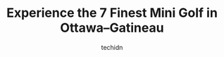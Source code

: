 ---
layout: ampstory
image: https://i0.wp.com/www.auto.or.id/wp-content/uploads/2023/06/19thtee-driving-range-mini-putt-0-ottawa-gatineau-1686323040.jpeg?resize=640,853
author: techidn
featured: false
description: Ottawa–Gatineau, Ontario / Quebec, Canada is a haven for Mini Golf enthusiasts, boasting an impressive array of 7 top-notch establishments. Whether youre a seasoned connoisseur or simply 
title: Experience the 7 Finest Mini Golf in Ottawa–Gatineau
cover:
   title: Experience the 7 Finest Mini Golf in Ottawa–Gatineau
   subtitle: AUTO.OR.ID
   background: https://www.auto.or.id/wp-content/uploads/2023/06/19thtee-driving-range-mini-putt-0-ottawa-gatineau-1686323040.jpeg

pages: 
 - layout: thirds
   top: <h1>#1 Mini Golf Gardens</h1>
   bottom: "<p>Beautiful well maintained Mini golf course ! Its $16.5 + tax per adult and Id say its fully worth it. We were there for good 2 hours and 36 different layouts for you t</p>"
   background: https://www.auto.or.id/wp-content/uploads/2023/06/19thtee-driving-range-mini-putt-1-ottawa-gatineau-1686323041.jpeg
   backgroundblur: true
 - layout: thirds
   top: <h1>#2 Amigo Karting</h1>
   bottom: "<p>1870 Boulevard Maloney E, Gatineau, QC J8R 3Z4, Canada</p>"
   background: https://www.auto.or.id/wp-content/uploads/2023/06/19thtee-driving-range-mini-putt-2-ottawa-gatineau-1686323042.jpeg
   cta:
      link: https://www.auto.or.id/experience-the-7-finest-mini-golf-in-ottawa-gatineau/
      text: Experience the 7 Finest Mini Golf in Ottawa–Gatineau
 - layout: thirds
   top: <h1>#3 Village Dunn-Ds | Minigolf Chelsea - Bistro & Crèmerie</h1>
   bottom: "<p>11 Chem. Notch, Chelsea, QC J9B 1G5, Canada</p>"
   background: https://images.unsplash.com/photo-1559384403-c23988dd4219?ixlib=rb-4.0.3&ixid=MnwxMjA3fDB8MHxwaG90by1wYWdlfHx8fGVufDB8fHx8&auto=format&fit=crop&w=640&h=853&q=80
   cta:
      link: https://www.auto.or.id/experience-the-7-finest-mini-golf-in-ottawa-gatineau/
      text: Experience the 7 Finest Mini Golf in Ottawa–Gatineau
 - layout: thirds
   top: <h1>#4 Mer Bleue Miniputt</h1>
   bottom: "<p>3708 Navan Rd, Navan, ON K4B 1H9, Canada</p>"
   background: https://images.unsplash.com/photo-1535448580089-c7f9490c78b1?ixlib=rb-4.0.3&ixid=MnwxMjA3fDB8MHxwaG90by1wYWdlfHx8fGVufDB8fHx8&auto=format&fit=crop&w=640&h=853&q=80
   cta:
      link: https://www.auto.or.id/experience-the-7-finest-mini-golf-in-ottawa-gatineau/
      text: Experience the 7 Finest Mini Golf in Ottawa–Gatineau
 - layout: thirds
   top: <h1>#5 19thtee Driving Range & Mini Putt</h1>
   bottom: "<p>3690 Carling Ave, Ottawa, ON K2K 2Y6, Canada</p>"
   background: https://images.unsplash.com/photo-1529589438034-00c0e7a6452f?ixlib=rb-4.0.3&ixid=MnwxMjA3fDB8MHxwaG90by1wYWdlfHx8fGVufDB8fHx8&auto=format&fit=crop&w=640&h=853&q=80
   cta:
      link: https://www.auto.or.id/experience-the-7-finest-mini-golf-in-ottawa-gatineau/
      text: Experience the 7 Finest Mini Golf in Ottawa–Gatineau
 - layout: thirds
   top: <h1>#6 Target Golf Centre</h1>
   bottom: "<p>4870 Bank St, Gloucester, ON K1X 1G6, Canada</p>"
   background: https://images.unsplash.com/photo-1594420307817-3b626ca9578a?ixlib=rb-4.0.3&ixid=MnwxMjA3fDB8MHxwaG90by1wYWdlfHx8fGVufDB8fHx8&auto=format&fit=crop&w=640&h=853&q=80
   cta:
      link: https://www.auto.or.id/experience-the-7-finest-mini-golf-in-ottawa-gatineau/
      text: Experience the 7 Finest Mini Golf in Ottawa–Gatineau
 - layout: thirds
   top: <h1>#7 GOLFOMAX</h1>
   bottom: "<p>1050 Baxter Rd #1, Ottawa, ON K2C 3P1, Canada</p>"
   background: https://images.unsplash.com/photo-1639927665333-f658d65ef32a?ixlib=rb-4.0.3&ixid=MnwxMjA3fDB8MHxwaG90by1wYWdlfHx8fGVufDB8fHx8&auto=format&fit=crop&w=640&h=853&q=80
   cta:
      link: https://www.auto.or.id/experience-the-7-finest-mini-golf-in-ottawa-gatineau/
      text: Experience the 7 Finest Mini Golf in Ottawa–Gatineau
 - layout: thirds
   middle: Continue reading...
   background: https://images.unsplash.com/photo-1573661687979-b1fe429b9da3?ixlib=rb-4.0.3&ixid=MnwxMjA3fDB8MHxwaG90by1wYWdlfHx8fGVufDB8fHx8&auto=format&fit=crop&w=640&h=853&q=80
   cta:
      link: https://www.auto.or.id/experience-the-7-finest-mini-golf-in-ottawa-gatineau/
      text: Experience the 7 Finest Mini Golf in Ottawa–Gatineau

---